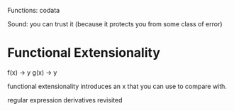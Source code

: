 Functions: codata


Sound: you can trust it (because it protects you from some class of error)


# Functional Extensionality

f(x) -> y
g(x) -> y

functional extensionality introduces an x that you can use to compare with.

regular expression derivatives revisited